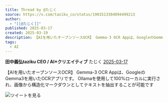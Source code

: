 ```yaml
---
title: Thread by @たじく
source: https://x.com/taziku_co/status/1901513384094499213
author:
  - "[[@たじく]]"
published: 2025-03-17
created: 2025-03-19
description: 【AIを用いたオープンソースOCR】 Gemma-3 OCR Appは、GoogleのGemma3を用いたOCRアプリです。 Ollamaを使用して100%ローカルに実行され、画像から構造化マークダウンとしてテキストを抽出することが可能です 。
tags:
  - AI
---
```

**田中義弘taziku CEO / AI×クリエイティブ** たじく [2025-03-17](https://x.com/taziku_co/status/1901513384094499213)

【AIを用いたオープンソースOCR】 Gemma-3 OCR Appは、GoogleのGemma3を用いたOCRアプリです。 Ollamaを使用して100%ローカルに実行され、画像から構造化マークダウンとしてテキストを抽出することが可能です

![ツイートを見る](https://x.com/i/status/1901513384094499213)
